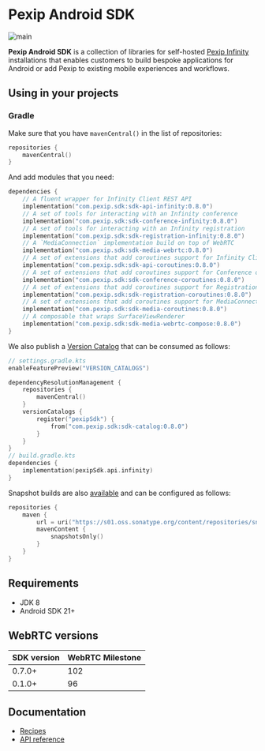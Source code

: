 # Pexip Android SDK

![main](https://github.com/pexip/pexip-android-sdk/actions/workflows/main.yml/badge.svg)

**Pexip Android SDK** is a collection of libraries for
self-hosted [Pexip Infinity](https://docs.pexip.com/admin/admin_intro.htm) installations that
enables customers to build bespoke applications for Android or add Pexip to existing mobile
experiences and workflows.

## Using in your projects

### Gradle

Make sure that you have `mavenCentral()` in the list of repositories:

```kotlin
repositories {
    mavenCentral()
}
```

And add modules that you need:

```kotlin
dependencies {
    // A fluent wrapper for Infinity Client REST API
    implementation("com.pexip.sdk:sdk-api-infinity:0.8.0")
    // A set of tools for interacting with an Infinity conference
    implementation("com.pexip.sdk:sdk-conference-infinity:0.8.0")
    // A set of tools for interacting with an Infinity registration
    implementation("com.pexip.sdk:sdk-registration-infinity:0.8.0")
    // A `MediaConnection` implementation build on top of WebRTC
    implementation("com.pexip.sdk:sdk-media-webrtc:0.8.0")
    // A set of extensions that add coroutines support for Infinity Client REST API
    implementation("com.pexip.sdk:sdk-api-coroutines:0.8.0")
    // A set of extensions that add coroutines support for Conference object
    implementation("com.pexip.sdk:sdk-conference-coroutines:0.8.0")
    // A set of extensions that add coroutines support for Registration object
    implementation("com.pexip.sdk:sdk-registration-coroutines:0.8.0")
    // A set of extensions that add coroutines support for MediaConnection object
    implementation("com.pexip.sdk:sdk-media-coroutines:0.8.0")
    // A composable that wraps SurfaceViewRenderer
    implementation("com.pexip.sdk:sdk-media-webrtc-compose:0.8.0")
}
```

We also publish
a [Version Catalog](https://docs.gradle.org/current/userguide/platforms.html#sub:version-catalog)
that can be consumed as follows:

```kotlin
// settings.gradle.kts
enableFeaturePreview("VERSION_CATALOGS")

dependencyResolutionManagement {
    repositories {
        mavenCentral()
    }
    versionCatalogs {
        register("pexipSdk") {
            from("com.pexip.sdk:sdk-catalog:0.8.0")
        }
    }
}
// build.gradle.kts
dependencies {
    implementation(pexipSdk.api.infinity)
}
```

Snapshot builds are
also [available](https://s01.oss.sonatype.org/content/repositories/snapshots/com/pexip/sdk/) and can
be configured as follows:

```kotlin
repositories {
    maven {
        url = uri("https://s01.oss.sonatype.org/content/repositories/snapshots/")
        mavenContent {
            snapshotsOnly()
        }
    }
}
```

## Requirements

* JDK 8
* Android SDK 21+

## WebRTC versions

| SDK version | WebRTC Milestone |
| ----------- | ---------------- |
| 0.7.0+      | 102              |
| 0.1.0+      | 96               |

## Documentation

- [Recipes](https://github.com/pexip/pexip-android-sdk/blob/main/docs/recipes.md)
- [API reference](https://pexip.github.io/pexip-android-sdk/)
